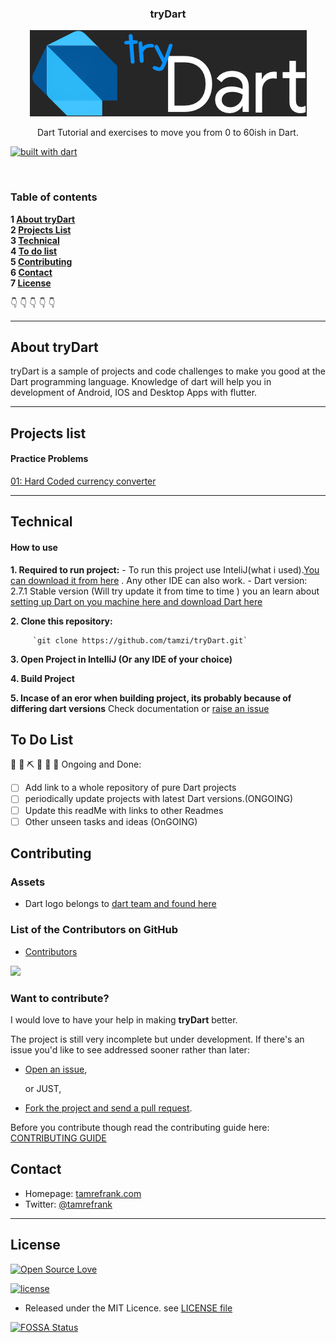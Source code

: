  <h3 align="center">tryDart</h3>
<p align="center">
<a href="https://github.com/tamzi/tryDart">
   <img src="https://raw.githubusercontent.com/tamzi/tryDart/master/art/dartLogo.png" alt="tryDart">
   </a>
</p>


  <p align="center">
    Dart Tutorial and exercises to move you from 0 to 60ish in Dart. <br>

   [![built with dart](https://img.shields.io/badge/dart-coded%20in%20dart-blue)](#)

</p>

<br>

### Table of contents

**1 [About tryDart](#about-tryDart)**<br>
**2 [Projects List](#projects-list)**<br>
**3 [Technical](#technical)**<br>
**4 [To do list](#to-do-list)**<br>
**5 [Contributing](#contributing)**<br>
**6 [Contact](#contact)**<br>
**7 [License](#License)**<br>

:point_down: :point_down: :point_down: :point_down: :point_down:


<hr>

## About tryDart

tryDart is a sample of projects and code challenges to make you good at the Dart programming language. 
Knowledge of dart will help you in development of Android, IOS and Desktop Apps with flutter.
<hr>

## Projects list
#### Practice Problems

[01: Hard Coded currency converter](https://github.com/tamzi/tryDart/tree/master/CurrencyConverterHardCoded)


<hr>

## Technical

#### How to use

**1. Required to run project:**
        - To run this project use InteliJ(what i used).[You can download it from here](https://www.jetbrains.com/idea/download/) . Any other IDE can also work.
         - Dart version: 2.7.1 Stable version (Will try update it from time to time ) you an learn about [setting up Dart on you machine here and download Dart here](https://dart.dev/get-dart)

**2. Clone this repository:**

         `git clone https://github.com/tamzi/tryDart.git`

**3. Open Project in IntelliJ (Or any IDE of your choice)**

**4. Build Project**

**5. Incase of an eror when building project, its probably because of differing dart versions** Check documentation or [raise an issue](https://github.com/tamzi/tryDart/issues)

## To Do List
 🚧 👷‍ ⛏ 👷 🔧️ 🚧
Ongoing and Done:

- [ ] Add link to a whole repository of pure Dart projects
- [ ] periodically update projects with latest Dart versions.(ONGOING)
- [ ] Update this readMe with links to other Readmes
- [ ] Other unseen tasks  and ideas (OnGOING)

## Contributing
### Assets
* Dart logo belongs to [dart team and found here](https://dart.dev/)

### List of the Contributors on GitHub
* [Contributors](https://github.com/tamzi/tryDart/graphs/contributors)


<a href="https://github.com/tamzi/tryDart/graphs/contributors">
  <img src="https://contributors-img.web.app/image?repo=tamzi/tryDart" />
</a>

### Want to contribute?
I would love to have your help in making  **tryDart** better.

The project is still very incomplete but under development. 
If there's an issue you'd like to see addressed sooner rather than later:

- [Open an issue](https://github.com/tamzi/tryDart/issues),

    or JUST,

- [Fork the project and send a pull request](https://github.com/tamzi/tryDart/pulls).


Before you contribute though read the contributing guide here: [CONTRIBUTING GUIDE](https://github.com/tamzi/tryDart/blob/master/contributing.md)

## Contact

* Homepage: [tamrefrank.com](http://tamrefrank.com/)
* Twitter: [@tamrefrank](https://twitter.com/tamrefrank "tamrefrank")

<hr>

## License

[![Open Source Love](https://badges.frapsoft.com/os/v2/open-source-200x33.png?v=103)](https://github.com/ellerbrock/open-source-badge/)



[![license](https://img.shields.io/github/license/mashape/apistatus.svg?style=for-the-badge)]()
* Released under the MIT Licence. see [LICENSE file](https://github.com/tamzi/tryDart/blob/master/LICENSE)

[![FOSSA Status](https://app.fossa.com/api/projects/git%2Bgithub.com%2Ftamzi%2FtryDart.svg?type=large)](https://app.fossa.com/projects/git%2Bgithub.com%2Ftamzi%2FtryDart?ref=badge_large)
